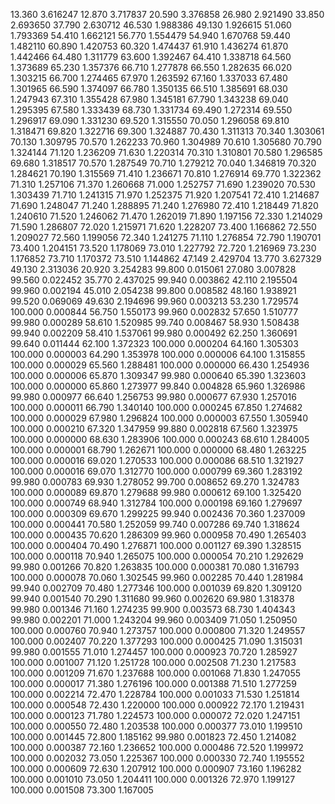 13.360 3.616247
12.870 3.717837
20.590 3.376858
26.980 2.921490
33.850 2.693650
37.790 2.630712
46.530 1.988386
49.130 1.926615
51.060 1.793369
54.410 1.662121
56.770 1.554479
54.940 1.670768
59.440 1.482110
60.890 1.420753
60.320 1.474437
61.910 1.436274
61.870 1.442466
64.480 1.311779
63.600 1.392467
64.410 1.338718
64.560 1.373689
65.230 1.357376
66.710 1.277878
66.550 1.282635
66.020 1.303215
66.700 1.274465
67.970 1.263592
67.160 1.337033
67.480 1.301965
66.590 1.374097
66.780 1.350135
66.510 1.385691
68.030 1.247943
67.310 1.355428
67.980 1.345181
67.790 1.343238
69.040 1.295395
67.580 1.333439
68.730 1.331734
69.490 1.272314
69.550 1.296917
69.090 1.331230
69.520 1.315550
70.050 1.296058
69.810 1.318471
69.820 1.322716
69.300 1.324887
70.430 1.311313
70.340 1.303061
70.130 1.309795
70.570 1.262233
70.960 1.304989
70.610 1.305680
70.790 1.324144
71.120 1.236209
71.630 1.220314
70.310 1.310801
70.580 1.296585
69.680 1.318517
70.570 1.287549
70.710 1.279212
70.040 1.346819
70.320 1.284621
70.190 1.315569
71.410 1.236671
70.810 1.276914
69.770 1.322362
71.310 1.257106
71.370 1.260668
71.000 1.252757
71.690 1.239020
70.530 1.303439
71.710 1.241315
71.970 1.252375
71.920 1.207541
72.410 1.214687
71.690 1.248047
71.240 1.288895
71.240 1.276980
72.410 1.218449
71.820 1.240610
71.520 1.246062
71.470 1.262019
71.890 1.197156
72.330 1.214029
71.590 1.286807
72.020 1.215971
71.620 1.228207
73.400 1.166862
72.550 1.209027
72.560 1.199056
72.340 1.241275
71.110 1.276854
72.790 1.190701
73.400 1.204151
73.520 1.178069
73.010 1.227792
72.720 1.216969
73.230 1.176852
73.710 1.170372
73.510 1.144862
47.149 2.429704
13.770 3.627329
49.130 2.313036
20.920 3.254283
99.800 0.015061
27.080 3.007828
99.560 0.022452
35.770 2.437025
99.940 0.003862
42.110 2.195504
99.960 0.002194
45.010 2.054238
99.800 0.008582
48.160 1.938921
99.520 0.069069
49.630 2.194696
99.960 0.003213
53.230 1.729574
100.000 0.000844
56.750 1.550173
99.960 0.002832
57.650 1.510777
99.980 0.000289
58.610 1.520985
99.740 0.008467
58.930 1.508438
99.940 0.002209
58.410 1.537061
99.980 0.000492
62.250 1.360691
99.640 0.011444
62.100 1.372323
100.000 0.000204
64.160 1.305303
100.000 0.000003
64.290 1.353978
100.000 0.000006
64.100 1.315855
100.000 0.000029
65.560 1.288481
100.000 0.000000
66.430 1.254936
100.000 0.000006
65.870 1.309347
99.980 0.000640
65.390 1.323603
100.000 0.000000
65.860 1.273977
99.840 0.004828
65.960 1.326986
99.980 0.000977
66.640 1.256753
99.980 0.000677
67.930 1.257016
100.000 0.000011
66.790 1.340140
100.000 0.000245
67.850 1.274682
100.000 0.000029
67.980 1.296824
100.000 0.000003
67.550 1.305940
100.000 0.000210
67.320 1.347959
99.880 0.002818
67.560 1.323975
100.000 0.000000
68.630 1.283906
100.000 0.000243
68.610 1.284005
100.000 0.000001
68.790 1.262671
100.000 0.000000
68.480 1.263225
100.000 0.000016
69.020 1.270533
100.000 0.000086
68.510 1.321927
100.000 0.000016
69.070 1.312770
100.000 0.000799
69.360 1.283192
99.980 0.000783
69.930 1.278052
99.700 0.008652
69.270 1.324783
100.000 0.000089
69.870 1.279688
99.980 0.000612
69.100 1.325420
100.000 0.000749
68.940 1.312784
100.000 0.000198
69.160 1.279697
100.000 0.000309
69.670 1.299225
99.940 0.002436
70.360 1.237009
100.000 0.000441
70.580 1.252059
99.740 0.007286
69.740 1.318624
100.000 0.000435
70.620 1.286309
99.960 0.000958
70.490 1.265403
100.000 0.000404
70.490 1.276871
100.000 0.001127
69.390 1.328515
100.000 0.000118
70.940 1.265075
100.000 0.000054
70.210 1.292629
99.980 0.001266
70.820 1.263835
100.000 0.000381
70.080 1.316793
100.000 0.000078
70.060 1.302545
99.960 0.002285
70.440 1.281984
99.940 0.002709
70.480 1.277346
100.000 0.001039
69.820 1.309120
99.940 0.001540
70.290 1.311680
99.960 0.002620
69.980 1.318378
99.980 0.001346
71.160 1.274235
99.900 0.003573
68.730 1.404343
99.980 0.002201
71.000 1.243204
99.960 0.003409
71.050 1.250950
100.000 0.000760
70.940 1.273757
100.000 0.000800
71.320 1.249557
100.000 0.002407
70.220 1.377293
100.000 0.000425
71.090 1.315031
99.980 0.001555
71.010 1.274457
100.000 0.000923
70.720 1.285927
100.000 0.001007
71.120 1.251728
100.000 0.002508
71.230 1.217583
100.000 0.001209
71.670 1.237688
100.000 0.001068
71.830 1.247055
100.000 0.000017
71.380 1.276196
100.000 0.001388
71.510 1.277259
100.000 0.002214
72.470 1.228784
100.000 0.001033
71.530 1.251814
100.000 0.000548
72.430 1.220000
100.000 0.000922
72.170 1.219431
100.000 0.000123
71.780 1.224573
100.000 0.000072
72.020 1.247151
100.000 0.000550
72.480 1.203538
100.000 0.000377
73.010 1.199510
100.000 0.001445
72.800 1.185162
99.980 0.001823
72.450 1.214082
100.000 0.000387
72.160 1.236652
100.000 0.000486
72.520 1.199972
100.000 0.002032
73.050 1.225367
100.000 0.000330
72.740 1.195552
100.000 0.000609
72.630 1.207912
100.000 0.000907
73.160 1.196282
100.000 0.001010
73.050 1.204411
100.000 0.001326
72.970 1.199127
100.000 0.001508
73.300 1.167005
